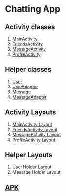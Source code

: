<h1>Chatting App</h1>
<h2>Activity classes</h2>
<ol>
    <li><a href="https://github.com/SKY-ROY/Android-Development-Trials/blob/main/ChatApp/app/src/main/java/com/askyr/chatapp/MainActivity.java">MainActivity</a></li>
    <li><a href="https://github.com/SKY-ROY/Android-Development-Trials/blob/main/ChatApp/app/src/main/java/com/askyr/chatapp/FriendsActivity.java">FriendsActivity</a></li>
    <li><a href="https://github.com/SKY-ROY/Android-Development-Trials/blob/main/ChatApp/app/src/main/java/com/askyr/chatapp/MessageActivity.java">MessageActivity</a></li>
    <li><a href="https://github.com/SKY-ROY/Android-Development-Trials/blob/main/ChatApp/app/src/main/java/com/askyr/chatapp/ProfileActivity.java">ProfileActivity</a></li>
</ol>
<h2>Helper classes</h2>
<ol>
    <li><a href="https://github.com/SKY-ROY/Android-Development-Trials/blob/main/ChatApp/app/src/main/java/com/askyr/chatapp/User.java">User</a></li>
    <li><a href="https://github.com/SKY-ROY/Android-Development-Trials/blob/main/ChatApp/app/src/main/java/com/askyr/chatapp/UsersAdapter.java">UserAdapter</a></li>
    <li><a href="https://github.com/SKY-ROY/Android-Development-Trials/blob/main/ChatApp/app/src/main/java/com/askyr/chatapp/Message.java">Message</a></li>
    <li><a href="https://github.com/SKY-ROY/Android-Development-Trials/blob/main/ChatApp/app/src/main/java/com/askyr/chatapp/MessageActivity.java">MessageAdapter</a></li>
</ol>
<h2>Activity Layouts</h2>
<ol>
    <li><a href="https://github.com/SKY-ROY/Android-Development-Trials/blob/main/ChatApp/app/src/main/res/layout/activity_main.xml">MainActivity Layout</a></li>
    <li><a href="https://github.com/SKY-ROY/Android-Development-Trials/blob/main/ChatApp/app/src/main/res/layout/activity_friends.xml">FriendsActivity Layout</a></li>
    <li><a href="https://github.com/SKY-ROY/Android-Development-Trials/blob/main/ChatApp/app/src/main/res/layout/activity_message.xml">MessageActivity Layout</a></li>
    <li><a href="https://github.com/SKY-ROY/Android-Development-Trials/blob/main/ChatApp/app/src/main/res/layout/activity_profile.xml">ProfileActivity Layout</a></li>
</ol>
<h2>Helper Layouts</h2>
<ol>
    <li><a href="https://github.com/SKY-ROY/Android-Development-Trials/blob/main/ChatApp/app/src/main/res/layout/user_holder.xml">User Holder Layout</a></li>
    <li><a href="https://github.com/SKY-ROY/Android-Development-Trials/blob/main/ChatApp/app/src/main/res/layout/message_holder.xml">Message Holder Layout</a></li>
</ol>
<h2><a href="https://github.com/SKY-ROY/Android-Development-Trials/blob/main/ChatApp/testing/app-debug.apk">APK<a></h2>